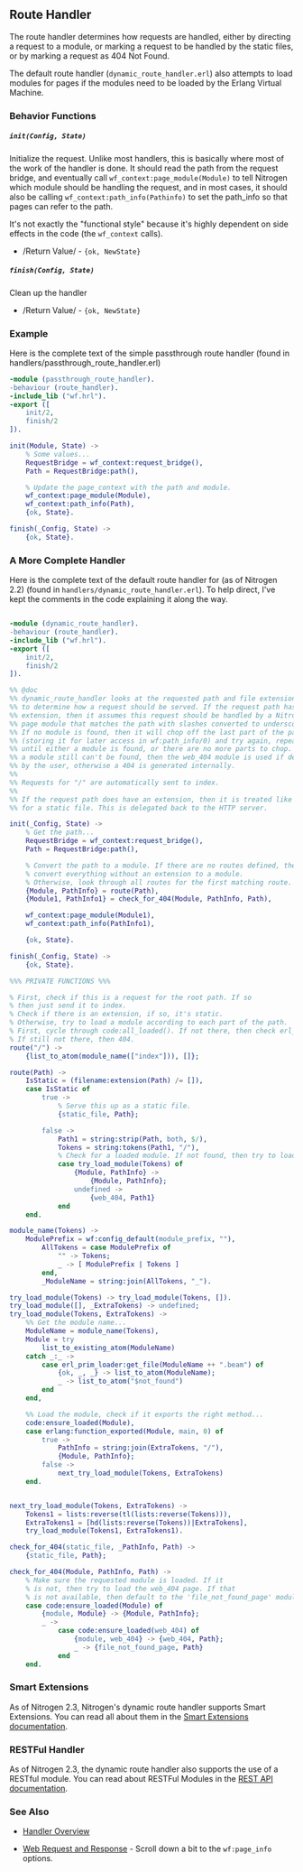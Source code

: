 <!-- dash: Handlers - Route | Guide | ###:Section -->



## Route Handler

  The route handler determines how requests are handled, either by directing a
  request to a module, or marking a request to be handled by the static files,
  or by marking a request as 404 Not Found.

  The default route handler (`dynamic_route_handler.erl`) also attempts to load
  modules for pages if the modules need to be loaded by the Erlang Virtual
  Machine.

### Behavior Functions

##### `init(Config, State)`

  Initialize the request.  Unlike most handlers, this is basically where most
  of the work of the handler is done.  It should read the path from the request
  bridge, and eventually call `wf_context:page_module(Module)` to tell Nitrogen
  which module should be handling the request, and in most cases, it should
  also be calling `wf_context:path_info(Pathinfo)` to set the path_info so that
  pages can refer to the path.

  It's not exactly the "functional style" because it's highly dependent on side
  effects in the code (the `wf_context` calls).

 *  /Return Value/ - `{ok, NewState}`

##### `finish(Config, State)`

  Clean up the handler

 *  /Return Value/ - `{ok, NewState}`

### Example

Here is the complete text of the simple passthrough route handler
(found in handlers/passthrough_route_handler.erl)

```erlang
-module (passthrough_route_handler).
-behaviour (route_handler).
-include_lib ("wf.hrl").
-export ([
	init/2,
	finish/2
]).

init(Module, State) ->
	% Some values...
	RequestBridge = wf_context:request_bridge(),
	Path = RequestBridge:path(),

	% Update the page_context with the path and module.
	wf_context:page_module(Module),
	wf_context:path_info(Path),
	{ok, State}.

finish(_Config, State) ->
	{ok, State}.

```

### A More Complete Handler

   Here is the complete text of the default route handler for (as of Nitrogen
   2.2) (found in `handlers/dynamic_route_handler.erl`). To help direct, I've
   kept the comments in the code explaining it along the way.

```erlang

-module (dynamic_route_handler).
-behaviour (route_handler).
-include_lib ("wf.hrl").
-export ([
	init/2,
	finish/2
]).

%% @doc
%% dynamic_route_handler looks at the requested path and file extension
%% to determine how a request should be served. If the request path has no
%% extension, then it assumes this request should be handled by a Nitrogen
%% page module that matches the path with slashes converted to underscores.
%% If no module is found, then it will chop off the last part of the path
%% (storing it for later access in wf:path_info/0) and try again, repeating
%% until either a module is found, or there are no more parts to chop. If
%% a module still can't be found, then the web_404 module is used if defined
%% by the user, otherwise a 404 is generated internally.
%%
%% Requests for "/" are automatically sent to index.
%%
%% If the request path does have an extension, then it is treated like a request
%% for a static file. This is delegated back to the HTTP server.

init(_Config, State) ->
	% Get the path...
	RequestBridge = wf_context:request_bridge(),
	Path = RequestBridge:path(),

	% Convert the path to a module. If there are no routes defined, then just
	% convert everything without an extension to a module.
	% Otherwise, look through all routes for the first matching route.
	{Module, PathInfo} = route(Path),
	{Module1, PathInfo1} = check_for_404(Module, PathInfo, Path),

	wf_context:page_module(Module1),
	wf_context:path_info(PathInfo1),

	{ok, State}.

finish(_Config, State) ->
	{ok, State}.

%%% PRIVATE FUNCTIONS %%%

% First, check if this is a request for the root path. If so
% then just send it to index.
% Check if there is an extension, if so, it's static.
% Otherwise, try to load a module according to each part of the path.
% First, cycle through code:all_loaded(). If not there, then check erl_prim_loader:get_file()
% If still not there, then 404.
route("/") ->
	{list_to_atom(module_name(["index"])), []};

route(Path) ->
	IsStatic = (filename:extension(Path) /= []),
	case IsStatic of
		true ->
			% Serve this up as a static file.
			{static_file, Path};

		false ->
			Path1 = string:strip(Path, both, $/),
			Tokens = string:tokens(Path1, "/"),
			% Check for a loaded module. If not found, then try to load it.
			case try_load_module(Tokens) of
				{Module, PathInfo} ->
					{Module, PathInfo};
				undefined ->
					{web_404, Path1}
			end
	end.

module_name(Tokens) ->
	ModulePrefix = wf:config_default(module_prefix, ""),
		AllTokens = case ModulePrefix of
			"" -> Tokens;
			_ -> [ ModulePrefix | Tokens ]
		end,
		_ModuleName = string:join(AllTokens, "_").

try_load_module(Tokens) -> try_load_module(Tokens, []).
try_load_module([], _ExtraTokens) -> undefined;
try_load_module(Tokens, ExtraTokens) ->
	%% Get the module name...
	ModuleName = module_name(Tokens),
	Module = try
		list_to_existing_atom(ModuleName)
	catch _:_ ->
		case erl_prim_loader:get_file(ModuleName ++ ".beam") of
			{ok, _, _} -> list_to_atom(ModuleName);
			_ -> list_to_atom("$not_found")
		end
	end,

	%% Load the module, check if it exports the right method...
	code:ensure_loaded(Module),
	case erlang:function_exported(Module, main, 0) of
		true ->
			PathInfo = string:join(ExtraTokens, "/"),
			{Module, PathInfo};
		false ->
			next_try_load_module(Tokens, ExtraTokens)
	end.


next_try_load_module(Tokens, ExtraTokens) ->
	Tokens1 = lists:reverse(tl(lists:reverse(Tokens))),
	ExtraTokens1 = [hd(lists:reverse(Tokens))|ExtraTokens],
	try_load_module(Tokens1, ExtraTokens1).

check_for_404(static_file, _PathInfo, Path) ->
	{static_file, Path};

check_for_404(Module, PathInfo, Path) ->
	% Make sure the requested module is loaded. If it
	% is not, then try to load the web_404 page. If that
	% is not available, then default to the 'file_not_found_page' module.
	case code:ensure_loaded(Module) of
		{module, Module} -> {Module, PathInfo};
		_ ->
			case code:ensure_loaded(web_404) of
				{module, web_404} -> {web_404, Path};
				_ -> {file_not_found_page, Path}
			end
	end.


```

### Smart Extensions

   As of Nitrogen 2.3, Nitrogen's dynamic route handler supports Smart
   Extensions.  You can read all about them in the
   [Smart Extensions documentation](smart_extensions.md).

### RESTFul Handler

   As of Nitrogen 2.3, the dynamic route handler also supports the use of a
   RESTful module.  You can read about RESTFul Modules in the
   [REST API documentation](rest.md).

### See Also

 *  [Handler Overview](./handlers.md)

 *  [Web Request and Response](./api.md) - Scroll down a bit to the
	  `wf:page_info` options.
